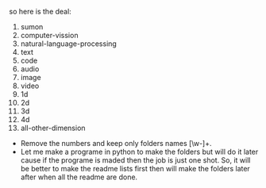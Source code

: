 so here is the deal:
1. sumon
2. computer-vission
3. natural-language-processing
4. text
5. code
6. audio
7. image
8. video
9. 1d
10. 2d
11. 3d
12. 4d
13. all-other-dimension

* Remove the numbers and keep only folders names
[\w-]+. 
* Let me make a programe in python to make the folders but will do it later cause
if the programe is maded then the job is just one shot. So, it will be better to 
make the readme lists first then will make the folders later after when all the 
readme are done.
